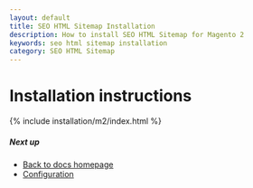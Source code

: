 ```yaml
---
layout: default
title: SEO HTML Sitemap Installation
description: How to install SEO HTML Sitemap for Magento 2
keywords: seo html sitemap installation
category: SEO HTML Sitemap
---
```


# Installation instructions

{% include installation/m2/index.html %}

##### Next up

- [Back to docs homepage](../)
- [Configuration](../configuration/)
